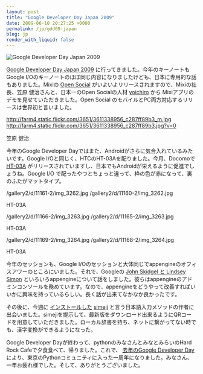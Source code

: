 ```yaml
---
layout: post
title: "Google Developer Day Japan 2009"
date: 2009-06-10 20:27:25 +0000
permalink: /jp/gdd09-japan
blog: jp
render_with_liquid: false
---
```


![Google Developer Day
Japan 2009](http://code.google.com/intl/ja/events/developerday/2009/images/logo.gif)

[Google Developer Day
Japan 2009](http://code.google.com/intl/ja/events/developerday/2009/home.html)
に行ってきました。今年のキーノートも Google I/Oのキーノートのほぼ同じ内容になりましたけども、日本に専用的な話もありました。Mixiの
[Open Social](http://code.google.com/intl/ja/apis/opensocial/)
がいよいよリリースされますので、Mixiの社長、笠原 健治さんと、日本一のOpen Socialの人材
[yoichiro](http://twitter.com/yoichiro) から Mixiアプリのデモを見せていただきました。Open
Social のモバイルとPC両方対応するリリースは世界初と言いました。

<div class="lightbox">

<http://farm4.static.flickr.com/3651/3611338956_c287ff89b3_m.jpg>
<http://farm4.static.flickr.com/3651/3611338956_c287ff89b3.jpg?v=0>

笠原 健治

</div>

今年のGoogle Developer Dayではまた、Androidがさらに気合入れているみたいです。Google
I/Oと同じく、HTCのHT-03Aを配りました。今月、Docomoで
[HT-03A](http://www.nttdocomo.co.jp/product/foma/pro/ht03a/)
がリリースされていますし、日本でもAndroidが栄えるように促進でしょうね。Google
I/O で配ったやつとちょっと違って、枠の色が赤になって、裏のふたがマットタイプ。

<div class="lightbox">

/gallery2/d/11161-2/img_3262.jpg /gallery2/d/11160-2/img_3262.jpg

HT-03A

</div>

<div class="lightbox">

/gallery2/d/11166-2/img_3263.jpg /gallery2/d/11165-2/img_3263.jpg

HT-03A

</div>

<div class="lightbox">

/gallery2/d/11169-2/img_3264.jpg /gallery2/d/11168-2/img_3264.jpg

HT-03A

</div>

今年のセッションも、Google I/Oのセッションと大体同じでappengineのオフィスアワーのところにいました。それで、Googleの
[John Skidgel と Lindsey
Simon](http://www.youtube.com/watch?v=zFPlx4-eIWk)
といろいろappengineについて話をしました。彼らはappengineのアドミンコンソールを務めています。なので、appengineをどうやって改善すればいいかに興味を持っているらしい。長く話が出来てなかなか良かったです。

その後に、今週に [インストールした](http://www.ianlewis.org/jp/simeji-installed)
[simeji](http://www.adamrocker.com/blog/257/simeji-for-android-bell-input.html)
と言う日本語入力メソッドの作者に出会いました。simejiを提示して、最新版をダウンロード出来るようにQRコードを用意していただきました。ローカル辞書を持ち、ネットに繋がってない時でも、漢字変換ができるようになった。

Google Developer Dayが終わって、pythonのみなさんとみなとみらいのHard Rock
Cafeで夕食食べて、帰りました。これで、 [去年のGoogle Developer
Day](http://www.ianlewis.org/jp/limg-src-http-code-google-com-intl-ja-ev-1)
により、東京のPythonコミュニティに入った一周年になりました。みなさん、一年お疲れ様でした。そして、ありがとうございました。
